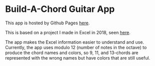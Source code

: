 # Build-A-Chord Guitar App
This app is hosted by Github Pages [here](https://aaronliftig.github.io/AaronL87.Build-A-ChordGuitar.io/).

This is based on a project I made in Excel in 2018, seen [here](https://docs.google.com/spreadsheets/d/1sfWmnnegRTWOyKYqtyJ4zkp7vByrmPMrsCeubvCgsXs/edit?usp=sharing).

The app makes the Excel information easier to understand and use. Currently, the app uses modulo 12 (number of notes in the octave) to produce the chord names and colors, so 9, 11, and 13-chords are represented with the wrong names but have colors that are still useful.
